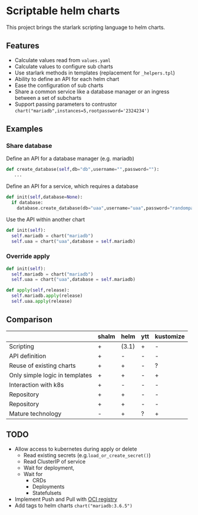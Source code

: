 
# Scriptable helm charts


This project brings the starlark scripting language to helm charts.

## Features

* Calculate values read from `values.yaml`
* Calculate values to configure sub charts
* Use starlark methods in templates (replacement for `_helpers.tpl`)
* Ability to define an API for each helm chart
* Ease the configuration of sub charts
* Share a common service like a database manager or an ingress between a set of subcharts
* Support passing parameters to contrustor `chart("mariadb",instances=5,rootpassword='2324234')`


## Examples

### Share database

Define an API for a database manager (e.g. mariadb)

```python
def create_database(self,db="db",username="",password=""):
   ...
```


Define an API for a service, which requires a database

```python
def init(self,database=None):
  if database:
    database.create_database(db="uaa",username="uaa",password="randompass")
```


Use the API within another chart

```python
def init(self):
  self.mariadb = chart("mariadb")
  self.uaa = chart("uaa",database = self.mariadb)
```

### Override apply

```python
def init(self):
  self.mariadb = chart("mariadb")
  self.uaa = chart("uaa",database = self.mariadb)

def apply(self,release):
  self.mariadb.apply(release)
  self.uaa.apply(release)
```


## Comparison

|                                | shalm | helm  | ytt | kustomize |
|--------------------------------|-------|-------|-----|-----------|
| Scripting                      |   +   | (3.1) |  +  |    -      |
| API definition                 |   +   |   -   |  -  |    -      |
| Reuse of existing charts       |   +   |   +   |  -  |    ?      |
| Only simple logic in templates |   +   |   +   |  -  |    +      |
| Interaction with k8s           |   +   |   -   |  -  |    -      |
| Repository                     |   +   |   +   |  -  |    -      |
| Repository                     |   +   |   +   |  -  |    -      |
| Mature technology              |   -   |   +   |  ?  |    +      |

## TODO

* Allow access to kubernetes during apply or delete
  * Read existing secrets (e.g.`load_or_create_secret()`)
  * Read ClusterIP of service
  * Wait for deployment‚
  * Wait for
    * CRDs
    * Deployments
    * Statefulsets
* Implement Push and Pull with [OCI registry](https://github.com/opencontainers/distribution-spec/blob/master/spec.md)
* Add tags to helm charts `chart("mariadb:3.6.5")`
